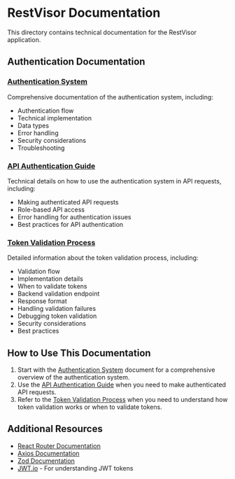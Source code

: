 # RestVisor Documentation

This directory contains technical documentation for the RestVisor application.

## Authentication Documentation

### [Authentication System](./authentication.md)

Comprehensive documentation of the authentication system, including:
- Authentication flow
- Technical implementation
- Data types
- Error handling
- Security considerations
- Troubleshooting

### [API Authentication Guide](./api-authentication.md)

Technical details on how to use the authentication system in API requests, including:
- Making authenticated API requests
- Role-based API access
- Error handling for authentication issues
- Best practices for API authentication

### [Token Validation Process](./token-validation.md)

Detailed information about the token validation process, including:
- Validation flow
- Implementation details
- When to validate tokens
- Backend validation endpoint
- Response format
- Handling validation failures
- Debugging token validation
- Security considerations
- Best practices

## How to Use This Documentation

1. Start with the [Authentication System](./authentication.md) document for a comprehensive overview of the authentication system.
2. Use the [API Authentication Guide](./api-authentication.md) when you need to make authenticated API requests.
3. Refer to the [Token Validation Process](./token-validation.md) when you need to understand how token validation works or when to validate tokens.

## Additional Resources

- [React Router Documentation](https://reactrouter.com/docs/en/v6)
- [Axios Documentation](https://axios-http.com/docs/intro)
- [Zod Documentation](https://zod.dev/)
- [JWT.io](https://jwt.io/) - For understanding JWT tokens 
